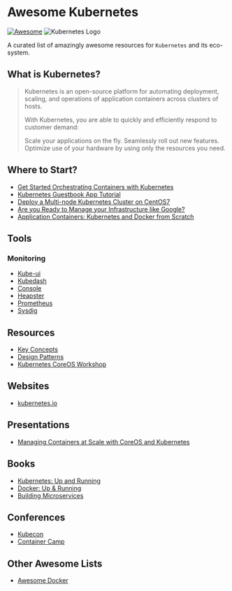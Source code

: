# Awesome Kubernetes
[![Awesome](https://cdn.rawgit.com/sindresorhus/awesome/d7305f38d29fed78fa85652e3a63e154dd8e8829/media/badge.svg)](https://github.com/sindresorhus/awesome)
![Kubernetes Logo](https://avatars1.githubusercontent.com/u/13629408?v=3&s=200)


A curated list of amazingly awesome resources for ``Kubernetes`` and its eco-system.

## What is Kubernetes?
> Kubernetes is an open-source platform for automating deployment, scaling, and operations of application containers across clusters of hosts.
>
> With Kubernetes, you are able to quickly and efficiently respond to customer demand:
>
> Scale your applications on the fly.
> Seamlessly roll out new features.
> Optimize use of your hardware by using only the resources you need.

## Where to Start?
- [Get Started Orchestrating Containers with Kubernetes](https://access.redhat.com/articles/1198103)
- [Kubernetes Guestbook App Tutorial](https://cloud.google.com/container-engine/docs/tutorials/guestbook)
- [Deploy a Multi-node Kubernetes Cluster on CentOS7](https://devops.profitbricks.com/tutorials/deploy-a-multi-node-kubernetes-cluster-on-centos-7/)
- [Are you Ready to Manage your Infrastructure like Google?](http://www.jetstack.io/new-blog/2015/6/19/are-you-ready-to-manage-your-infrastructure-like-google-kubernetes-coming-to-a-cloud-near-you)
- [Application Containers: Kubernetes and Docker from Scratch](http://keithtenzer.com/2015/06/01/application-containers-kubernetes-and-docker-from-scratch/)

## Tools

### Monitoring
- [Kube-ui](https://github.com/kubernetes/kube-ui)
- [Kubedash](https://github.com/kubernetes/kubedash)
- [Console](https://github.com/kubernetes/console)
- [Heapster](https://github.com/kubernetes/heapster)
- [Prometheus](http://prometheus.io)
- [Sysdig](http://www.sysdig.org/)

## Resources
- [Key Concepts](http://blog.arungupta.me/key-concepts-kubernetes/)
- [Design Patterns](http://blog.arungupta.me/kubernetes-design-patterns/)
- [Kubernetes CoreOS Workshop](https://www.youtube.com/watch?v=tA8XNVPZM2w&list=PL5zdjVWvUI4kLoQW7tU--Pp6eUI7risTE)

## Websites
- [kubernetes.io](http://kubernetes.io)

## Presentations
- [Managing Containers at Scale with CoreOS and Kubernetes](https://www.youtube.com/watch?v=tA8XNVPZM2w&list=PL5zdjVWvUI4kLoQW7tU--Pp6eUI7risTE)

## Books
- [Kubernetes: Up and Running](http://www.amazon.com/Kubernetes-Running-Dive-Future-Infrastructure/dp/1491935677)
- [Docker: Up & Running](http://www.amazon.com/Docker-Up-Running-Karl-Matthias/dp/1491917571)
- [Building Microservices](http://www.amazon.com/Building-Microservices-Sam-Newman/dp/1491950358)

## Conferences
- [Kubecon](https://kubecon.io/)
- [Container Camp](https://container.camp/)

## Other Awesome Lists
- [Awesome Docker](https://github.com/veggiemonk/awesome-docker)
